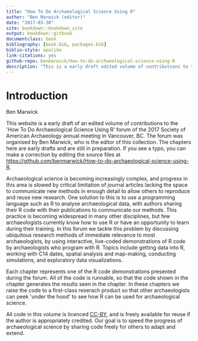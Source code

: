 ```yaml
--- 
title: "How To Do Archaeological Science Using R"
author: "Ben Marwick (editor)"
date: "2017-03-30"
site: bookdown::bookdown_site
output: bookdown::gitbook
documentclass: book
bibliography: [book.bib, packages.bib]
biblio-style: apalike
link-citations: yes
github-repo: benmarwick/How-to-do-archaeological-science-using-R
description: "This is a early draft edited volume of contributions to the  'How To Do Archaeological Science Using R' forum of the 2017 Society of American Archaeology annual meeting."
---
```


# Introduction

Ben Marwick

This website is a early draft of an edited volume of contributions to the  'How To Do Archaeological Science Using R' forum of the 2017 Society of American Archaeology annual meeting in Vancouver, BC. The forum was organised by Ben Marwick, who is the editor of this collection. The chapters here are early drafts and are still in preparation. If you see a typo, you can make a correction by editing the source files at https://github.com/benmarwick/How-to-do-archaeological-science-using-R. 

Archaeological science is becoming increasingly complex, and progress in this area is slowed by critical limitation of journal articles lacking the space to communicate new methods in enough detail to allow others to reproduce and reuse new research. One solution to this is to use a programming language such as R to analyse archaeological data, with authors sharing their R code with their publications to communicate our methods. This practice is becoming widespread in many other disciplines, but few archaeologists currently know how to use R or have an opportunity to learn during their training. In this forum we tackle this problem by discussing ubiquitous research methods of immediate relevance to most archaeologists, by using interactive, live-coded demonstrations of R code by archaeologists who program with R. Topics include getting data into R, working with C14 dates, spatial analysis and map-making, conducting simulations, and exploratory data visualizations. 

Each chapter represents one of the R code demonstrations presented during the forum. All of the code is runnable, so that the code shown in the chapter generates the results seen in the chapter. In these chapters we raise the code to a first-class reserach product so that other archaeologists can peek 'under the hood' to see how R can be used for archaeological science. 

All code in this volume is licenced [CC-BY](https://creativecommons.org/licenses/by/3.0/us/), and is freely available for reuse if the author is appropriately credited. Our goal is to speed the progress of archaeological science by sharing code freely for others to adapt and extend. 
